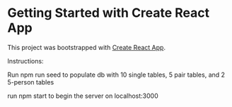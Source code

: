 # Getting Started with Create React App

This project was bootstrapped with [Create React App](https://github.com/facebook/create-react-app).

Instructions:

Run npm run seed to populate db with 10 single tables, 5 pair tables, and 2 5-person tables

run npm start to begin the server on localhost:3000